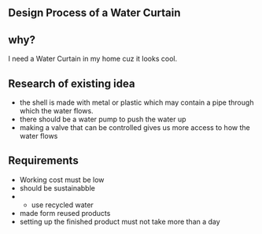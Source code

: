 ## Design Process of a Water Curtain

why?
---
I need a Water Curtain in my home cuz it looks cool.

Research of existing idea
---
- the shell is made with metal or plastic which may contain a pipe through which the water flows.
- there should be a water pump to push the water up 
- making a valve that can be controlled gives us more access to how the water flows 

Requirements
---
- Working cost must be low 
- should be sustainabble
- - use recycled water
- made form reused products
- setting up the finished product must not take more than a day

